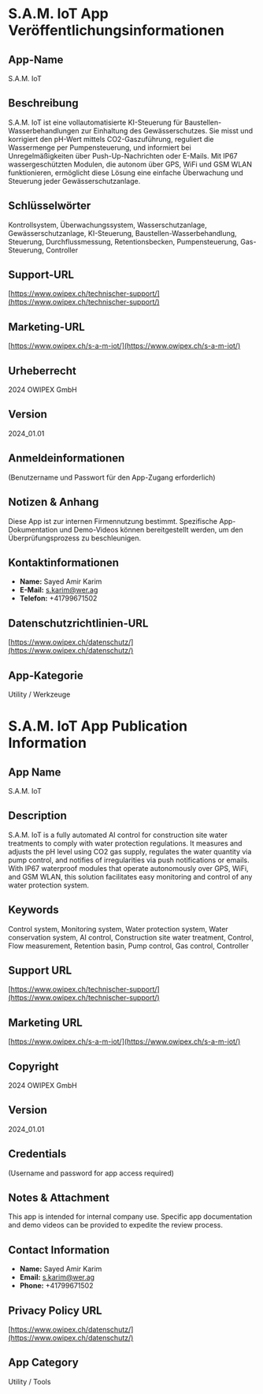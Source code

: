 # S.A.M. IoT App Veröffentlichungsinformationen

## App-Name
S.A.M. IoT

## Beschreibung
S.A.M. IoT ist eine vollautomatisierte KI-Steuerung für Baustellen-Wasserbehandlungen zur Einhaltung des Gewässerschutzes. Sie misst und korrigiert den pH-Wert mittels CO2-Gaszuführung, reguliert die Wassermenge per Pumpensteuerung, und informiert bei Unregelmäßigkeiten über Push-Up-Nachrichten oder E-Mails. Mit IP67 wassergeschützten Modulen, die autonom über GPS, WiFi und GSM WLAN funktionieren, ermöglicht diese Lösung eine einfache Überwachung und Steuerung jeder Gewässerschutzanlage.

## Schlüsselwörter
Kontrollsystem, Überwachungssystem, Wasserschutzanlage, Gewässerschutzanlage, KI-Steuerung, Baustellen-Wasserbehandlung, Steuerung, Durchflussmessung, Retentionsbecken, Pumpensteuerung, Gas-Steuerung, Controller

## Support-URL
[https://www.owipex.ch/technischer-support/](https://www.owipex.ch/technischer-support/)

## Marketing-URL
[https://www.owipex.ch/s-a-m-iot/](https://www.owipex.ch/s-a-m-iot/)

## Urheberrecht
2024 OWIPEX GmbH

## Version
2024_01.01

## Anmeldeinformationen
(Benutzername und Passwort für den App-Zugang erforderlich)

## Notizen & Anhang
Diese App ist zur internen Firmennutzung bestimmt. Spezifische App-Dokumentation und Demo-Videos können bereitgestellt werden, um den Überprüfungsprozess zu beschleunigen.

## Kontaktinformationen
- **Name:** Sayed Amir Karim
- **E-Mail:** s.karim@wer.ag
- **Telefon:** +41799671502

## Datenschutzrichtlinien-URL
[https://www.owipex.ch/datenschutz/](https://www.owipex.ch/datenschutz/)

## App-Kategorie
Utility / Werkzeuge


# S.A.M. IoT App Publication Information

## App Name
S.A.M. IoT

## Description
S.A.M. IoT is a fully automated AI control for construction site water treatments to comply with water protection regulations. It measures and adjusts the pH level using CO2 gas supply, regulates the water quantity via pump control, and notifies of irregularities via push notifications or emails. With IP67 waterproof modules that operate autonomously over GPS, WiFi, and GSM WLAN, this solution facilitates easy monitoring and control of any water protection system.

## Keywords
Control system, Monitoring system, Water protection system, Water conservation system, AI control, Construction site water treatment, Control, Flow measurement, Retention basin, Pump control, Gas control, Controller

## Support URL
[https://www.owipex.ch/technischer-support/](https://www.owipex.ch/technischer-support/)

## Marketing URL
[https://www.owipex.ch/s-a-m-iot/](https://www.owipex.ch/s-a-m-iot/)

## Copyright
2024 OWIPEX GmbH

## Version
2024_01.01

## Credentials
(Username and password for app access required)

## Notes & Attachment
This app is intended for internal company use. Specific app documentation and demo videos can be provided to expedite the review process.

## Contact Information
- **Name:** Sayed Amir Karim
- **Email:** s.karim@wer.ag
- **Phone:** +41799671502

## Privacy Policy URL
[https://www.owipex.ch/datenschutz/](https://www.owipex.ch/datenschutz/)

## App Category
Utility / Tools
